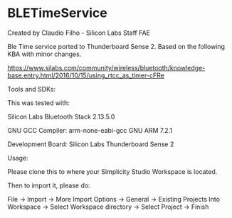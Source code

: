 # BLETimeService
Created by Claudio Filho - Silicon Labs Staff FAE

Ble Time service ported to Thunderboard Sense 2. Based on the following KBA with minor changes.

https://www.silabs.com/community/wireless/bluetooth/knowledge-base.entry.html/2016/10/15/using_rtcc_as_timer-cFRe

Tools and SDKs:

This was tested with:

Silicon Labs Bluetooth Stack 2.13.5.0

GNU GCC Compiler: arm-none-eabi-gcc GNU ARM 7.2.1

Development Board: Silicon Labs Thunderboard Sense 2

Usage:

Please clone this to where your Simplicity Studio Workspace is located.

Then to import it, please do:

File -> Import -> More Import Options -> General -> Existing Projects Into Workspace -> Select Workspace directory -> Select Project -> Finish
